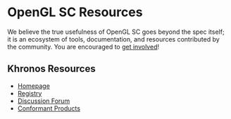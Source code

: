 # OpenGL SC Resources

We believe the true usefulness of OpenGL SC goes beyond the spec itself; it is an ecosystem of tools, documentation, and resources contributed by the community. You are encouraged to [get involved](https://github.com/KhronosGroup/Khronosdotorg)!

## Khronos Resources
* [Homepage](https://www.khronos.org/openglsc)
* [Registry](https://www/khronos.org/registry/glsc)
* [Discussion Forum](https://forums.khronos.org/showthread.php/13049-Official-OpenGL-SC-2-0-feedback)
* [Conformant Products](https://www.khronos.org/conformance/adopters/conformant-products#openglsc)
